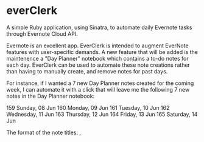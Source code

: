 everClerk
==============================

A simple Ruby application, using Sinatra, to automate daily Evernote tasks through Evernote Cloud API.

Evernote is an excellent app. EverClerk is intended to augment EverNote features with user-specific demands. A new feature that will be added is the maintenence a "Day Planner" notebook which contains a to-do notes for each day. EverClerk can be used to automate these note creations rather than having to manually create, and remove notes for past days.

For instance, if I wanted a 7 new Day Planner notes created for the coming week, I can automate it with a click that will leave me the following 7 new notes in the Day Planner notebook:

159 Sunday, 08 Jun
160 Monday, 09 Jun
161 Tuesday, 10 Jun
162 Wednesday, 11 Jun
163 Thursday, 12 Jun
164 Friday, 13 Jun
165 Saturday, 14 Jun

The format of the note titles: <Day of year> <Day of week>, <Day of month> <month>

